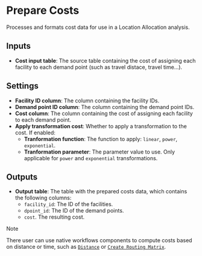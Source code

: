 # Prepare Costs

Processes and formats cost data for use in a Location Allocation analysis.

## Inputs
- **Cost input table**: The source table containing the cost of assigning each facility to each demand point (such as travel distace, travel time...).

## Settings
- **Facility ID column**: The column containing the facility IDs.
- **Demand point ID column**: The column containing the demand point IDs.
- **Cost column**: The column containing the cost of assigning each facility to each demand point.
- **Apply transformation cost**: Whether to apply a transformation to the cost. If enabled:
    - **Tranformation function**: The function to apply: `linear`, `power`, `exponential`.
    - **Tranformation parameter**: The parameter value to use. Only applicable for `power` and `exponential` transformations.

## Outputs
- **Output table**: The table with the prepared costs data, which contains the following columns: 
    - `facility_id`: The ID of the facilities.
    - `dpoint_id`: The ID of the demand points.
    - `cost`. The resulting cost.

> [!NOTE]  
> There user can use native workflows components to compute costs based on distance or time, such as [`Distance`](https://docs.carto.com/carto-user-manual/workflows/components/spatial-operations#distance-single-table) or [`Create Routing Matrix`](https://docs.carto.com/carto-user-manual/workflows/components/spatial-constructors#create-routing-matrix).